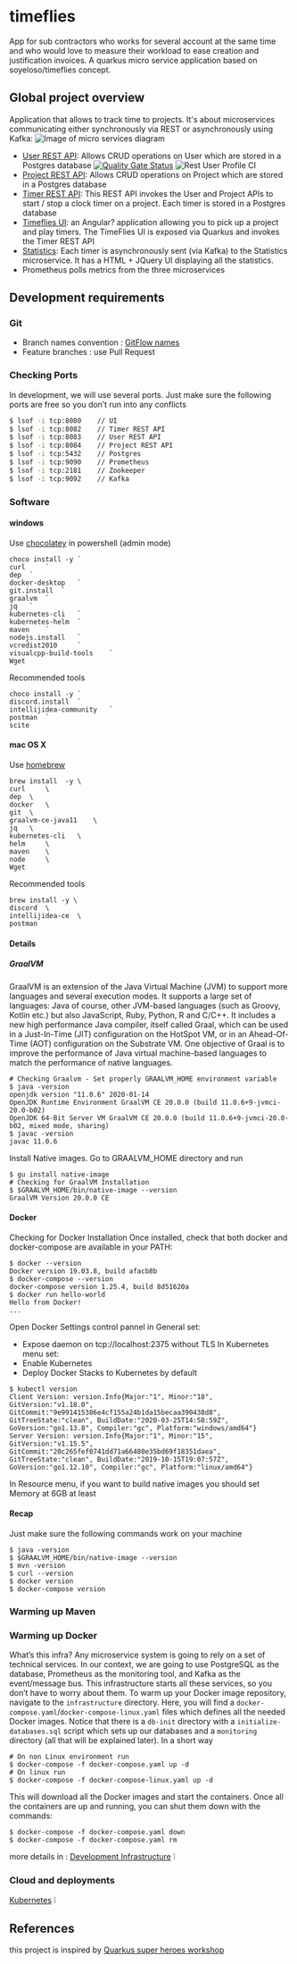 # timeflies
App for sub contractors who works for several account at the same time and who would love to measure their workload to ease creation and justification invoices. A quarkus micro service application based on soyeloso/timeflies concept. 

## Global project overview
Application that allows to track time to projects. It's about microservices communicating either synchronously via REST or asynchronously using Kafka:
![Image of micro services diagram](./doc/micro-services-diagram.png)
- [User REST API](./rest-user/README.md): Allows CRUD operations on User which are stored in a Postgres database [![Quality Gate Status](https://sonarcloud.io/api/project_badges/measure?project=timounet_timeflies_rest-users&metric=alert_status)](https://sonarcloud.io/dashboard?id=timounet_timeflies_rest-users) ![Rest User Profile CI](https://github.com/timounet/timeflies/workflows/Rest%20User%20Profile%20CI/badge.svg?branch=develop)
- [Project REST API](./rest-project/README.md): Allows CRUD operations on Project which are stored in a Postgres database
- [Timer REST API](./rest-timer/README.md): This REST API invokes the User and Project APIs to start / stop a clock timer on a project. Each timer is stored in a Postgres database
- [Timeflies UI](./ui/README.md): an Angular? application allowing you to pick up a project and play timers. The TimeFlies UI is exposed via Quarkus and invokes the Timer REST API
- [Statistics](./event-statistics/README.md): Each timer is asynchronously sent (via Kafka) to the Statistics microservice. It has a HTML + JQuery UI displaying all the statistics.
- Prometheus polls metrics from the three microservices
## Development requirements
### Git
- Branch names convention : [GitFlow names](https://nvie.com/posts/a-successful-git-branching-model/)
- Feature branches : use Pull Request 
### Checking Ports
In development, we will use several ports. Just make sure the following ports are free so you don’t run into any conflicts
````sh
$ lsof -i tcp:8080    // UI
$ lsof -i tcp:8082    // Timer REST API
$ lsof -i tcp:8083    // User REST API
$ lsof -i tcp:8084    // Project REST API
$ lsof -i tcp:5432    // Postgres
$ lsof -i tcp:9090    // Prometheus
$ lsof -i tcp:2181    // Zookeeper
$ lsof -i tcp:9092    // Kafka
````
### Software
#### windows
Use [chocolatey](https://chocolatey.org/) in powershell (admin mode)
````batch
choco install -y `
curl	 `
dep	 `
docker-desktop	 `
git.install	 `
graalvm	 `
jq	 `
kubernetes-cli	 `
kubernetes-helm	 `
maven	 `
nodejs.install	 `
vcredist2010	 `
visualcpp-build-tools	 `
Wget	
````
Recommended tools
````batch
choco install -y `
discord.install	 `
intellijidea-community	 `
postman	 `
scite	
````
#### mac OS X
Use [homebrew](https://brew.sh/) 
`````shell script
brew install  -y \
curl	 \
dep	 \
docker	 \
git	 \
graalvm-ce-java11	 \
jq	 \
kubernetes-cli	 \
helm	 \
maven	 \
node	 \
Wget	
`````
Recommended tools
````shell script
brew install -y \
discord	 \
intellijidea-ce	 \
postman	 
````
#### Details
##### GraalVM
GraalVM is an extension of the Java Virtual Machine (JVM) to support more languages and several execution modes. It supports a large set of languages: Java of course, other JVM-based languages (such as Groovy, Kotlin etc.) but also JavaScript, Ruby, Python, R and C/C++. It includes a new high performance Java compiler, itself called Graal, which can be used in a Just-In-Time (JIT) configuration on the HotSpot VM, or in an Ahead-Of-Time (AOT) configuration on the Substrate VM. One objective of Graal is to improve the performance of Java virtual machine-based languages to match the performance of native languages.
````shell script
# Checking Graalvm - Set properly GRAALVM_HOME environment variable
$ java -version
openjdk version "11.0.6" 2020-01-14
OpenJDK Runtime Environment GraalVM CE 20.0.0 (build 11.0.6+9-jvmci-20.0-b02)
OpenJDK 64-Bit Server VM GraalVM CE 20.0.0 (build 11.0.6+9-jvmci-20.0-b02, mixed mode, sharing)
$ javac -version
javac 11.0.6
````
Install Native images. Go to GRAALVM_HOME directory and run
````shell script
$ gu install native-image
# Checking for GraalVM Installation
$ $GRAALVM_HOME/bin/native-image --version
GraalVM Version 20.0.0 CE
````
#### Docker
Checking for Docker Installation
Once installed, check that both docker and docker-compose are available in your PATH:
````shell script
$ docker --version
Docker version 19.03.8, build afacb8b
$ docker-compose --version
docker-compose version 1.25.4, build 8d51620a
$ docker run hello-world
Hello from Docker!
...
````
Open Docker Settings control pannel in General set:
- Expose daemon on tcp://localhost:2375 without TLS
In Kubernetes menu set:
- Enable Kubernetes
- Deploy Docker Stacks to Kubernetes by default
````shell script
$ kubectl version
Client Version: version.Info{Major:"1", Minor:"18", GitVersion:"v1.18.0", GitCommit:"9e991415386e4cf155a24b1da15becaa390438d8", GitTreeState:"clean", BuildDate:"2020-03-25T14:58:59Z", GoVersion:"go1.13.8", Compiler:"gc", Platform:"windows/amd64"}
Server Version: version.Info{Major:"1", Minor:"15", GitVersion:"v1.15.5", GitCommit:"20c265fef0741dd71a66480e35bd69f18351daea", GitTreeState:"clean", BuildDate:"2019-10-15T19:07:57Z", GoVersion:"go1.12.10", Compiler:"gc", Platform:"linux/amd64"}
````
In Resource menu, if you want to build native images you should set Memory at 6GB at least

#### Recap
Just make sure the following commands work on your machine
`````shell script
$ java -version
$ $GRAALVM_HOME/bin/native-image --version
$ mvn -version
$ curl --version
$ docker version
$ docker-compose version
`````

### Warming up Maven
### Warming up Docker
What’s this infra?
Any microservice system is going to rely on a set of technical services. In our context, we are going to use PostgreSQL as the database, Prometheus as the monitoring tool, and Kafka as the event/message bus. This infrastructure starts all these services, so you don’t have to worry about them.
To warm up your Docker image repository, navigate to the `infrastructure` directory. Here, you will find a `docker-compose.yaml`/`docker-compose-linux.yaml` files which defines all the needed Docker images. Notice that there is a `db-init` directory with a `initialize-databases.sql` script which sets up our databases and a `monitoring` directory (all that will be explained later).
In a short way
`````shell script
# On non Linux environment run
$ docker-compose -f docker-compose.yaml up -d
# On linux run
$ docker-compose -f docker-compose-linux.yaml up -d
`````
This will download all the Docker images and start the containers.
Once all the containers are up and running, you can shut them down with the commands:
````shell script
$ docker-compose -f docker-compose.yaml down
$ docker-compose -f docker-compose.yaml rm
````
more details in :
[Development Infrastructure](./infrastructure/README.md) :grey_exclamation:

### Cloud and deployments
[Kubernetes](./kubernetes/README.md) :grey_exclamation:

## References
this project is inspired by [Quarkus super heroes workshop](https://quarkus.io/quarkus-workshops/super-heroes/)

 

